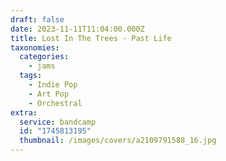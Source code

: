 ```yaml
---
draft: false
date: 2023-11-11T11:04:00.000Z
title: Lost In The Trees - Past Life
taxonomies:
  categories:
    - jams
  tags:
    - Indie Pop
    - Art Pop
    - Orchestral
extra:
  service: bandcamp
  id: "1745813195"
  thumbnail: /images/covers/a2109791588_16.jpg
---
```

